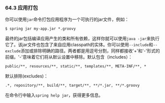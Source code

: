 ### 64.3 应用打包

你可以使用`jar`命令打包应用程序为一个可执行的jar文件，例如：
```shell
$ spring jar my-app.jar *.groovy
```
最终的jar包括编译应用产生的类和所有依赖，这样你就可以使用`java -jar`来执行它了。该jar文件也包含了来自应用classpath的实体。你可以使用`--include`和`--exclude`添加或排除明确的路径。两者都是用逗号分割，同样都接收'+'和'-'形式的前缀。'-'意味着它们将从默认设置中移除。默认包含（includes）：
```shell
public/**, resources/**, static/**, templates/**, META-INF/**, *
```

默认排除(excludes)：
```shell
.*, repository/**, build/**, target/**, **/*.jar, **/*.groovy
```
在命令行中输入`spring help jar`，获得更多信息。
